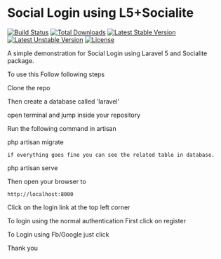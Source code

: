 # Social Login using L5+Socialite

[![Build Status](https://travis-ci.org/laravel/framework.svg)](https://travis-ci.org/laravel/framework)
[![Total Downloads](https://poser.pugx.org/laravel/framework/d/total.svg)](https://packagist.org/packages/laravel/framework)
[![Latest Stable Version](https://poser.pugx.org/laravel/framework/v/stable.svg)](https://packagist.org/packages/laravel/framework)
[![Latest Unstable Version](https://poser.pugx.org/laravel/framework/v/unstable.svg)](https://packagist.org/packages/laravel/framework)
[![License](https://poser.pugx.org/laravel/framework/license.svg)](https://packagist.org/packages/laravel/framework)

A simple demonstration for Social Login using Laravel 5 and Socialite package.

To use this Follow following steps

Clone the repo

Then create a database called 'laravel'

open terminal and jump inside your repository


Run the following command in artisan 

   php artisan migrate

	if everything goes fine you can see the related table in database.

   php artisan serve 

Then open your  browser to 

	http://localhost:8000

Click on the login  link at the top left corner

  To login using the normal authentication First click on register 

  To Login using Fb/Google just click 


Thank you 
